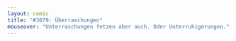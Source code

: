 ```yaml
---
layout: comic
title: "#3079: Überraschungen"
mouseover: "Unterraschungen fetzen aber auch. Oder Unterruhigerungen."
---
```

